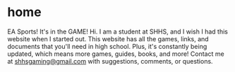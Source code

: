 # home
EA Sports! It's in the GAME!
Hi. I am a student at SHHS, and I wish I had this website when I started out. 
This website has all the games, links, and documents that you'll need in high school.
Plus, it's constantly being updated, which means more games, guides, books, and more!
Contact me at shhsgaming@gmail.com with suggestions, comments, or questions.
